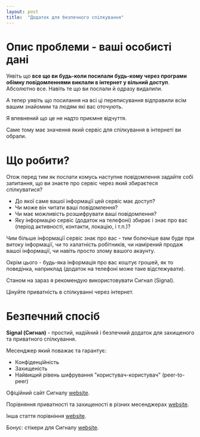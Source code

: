 ```yaml
---
layout: post
title:  "Додаток для безпечного спілкування"
---
```


# Опис проблеми - ваші особисті дані

Уявіть що **все що ви будь-коли посилали будь-кому через програми обімну повідомленнями виклали в інтернет у вільний доступ**.
Абсолютно все. Навіть те що ви послали й одразу видалили.

А тепер уявіть що посилання на всі ці переписування відправили всім вашим знайомим та людям які вас оточують.

Я впевнений що це не надто приємне відчуття.

Саме тому має значення який сервіс для спілкування в інтернеті ви обрали.

# Що робити?

Отож перед тим як послати комусь наступне повідомлення задайте собі запитання, що ви знаєте про сервіс через який збираєтеся спілкуватися?

- До якої саме вашої інформації цей сервіс має доступ?
- Чи може він читати ваші повідомлення?
- Чи має можливість розшифрувати ваші повідомлення?
- Яку інформацію сервіс (додаток на телефоні) збирає і знає про вас (період активності, контакти, локацію, і т.п.)?

Чим більше інформації сервіс знає про вас - тим болючіше вам буде при витоку інформації, чи то халатність робітників, чи намірений продаж вашої інформації, чи навіть просто злому вашого акаунту.

Окрім цього - будь-яка інформація про вас коштує грошей, як то поведінка, наприклад (додаток на телефоні може таке відстежувати).

Станом на зараз я рекомендую використовувати Сигнал (Signal).

Цінуйте приватність в спілкуванні через інтернет.

# Безпечний спосіб

**Signal (Сигнал)** - простий, надійний і безпечний додаток для захищеного та приватного спілкування.

Месенджер який поважає та гарантує:
- Конфіденційність
- Захищеність
- Найвищий рівень шифрування "користувач-користувач" (peer-to-peer)

Офіційний сайт Сигналу [website](https://signal.org/uk/).

Порівняння приватності та захищеності в різних месенджерах [website](https://www.securemessagingapps.com/).

Інша стаття порівніння [website](https://nordvpn.com/blog/most-secure-messaging-app/).

Бонус: стікери для Сигналу [website](https://signalstickers.com/).
